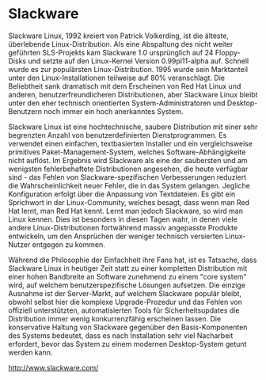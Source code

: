 # Slackware

Slackware Linux, 1992 kreiert von Patrick Volkerding, ist die älteste, überlebende Linux-Distribution. Als eine Abspaltung des nicht weiter geführten SLS-Projekts kam Slackware 1.0 ursprünglich auf 24 Floppy-Disks und setzte auf den Linux-Kernel Version 0.99pl11-alpha auf. Schnell wurde es zur populärsten Linux-Distribution. 1995 wurde sein Marktanteil unter den Linux-Installationen teilweise auf 80% veranschlagt. Die Beliebtheit sank dramatisch mit dem Erscheinen von Red Hat Linux und anderen, benutzerfreundlicheren Distributionen, aber Slackware Linux bleibt unter den eher technisch orientierten System-Administratoren und Desktop-Benutzern noch immer ein hoch anerkanntes System.

Slackware Linux ist eine hochtechnische, saubere Distribution mit einer sehr begrenzten Anzahl von benutzerdefinierten Dienstprogrammen. Es verwendet einen einfachen, textbasierten Installer und ein vergleichsweise primitives Paket-Management-System, welches Software-Abhängigkeite nicht auflöst. Im Ergebnis wird Slackware als eine der saubersten und am wenigsten fehlerbehaftete Distributionen angesehen, die heute verfügbar sind - das Fehlen von Slackware-spezifischen Verbesserungen reduziert die Wahrscheinlichkeit neuer Fehler, die in das System gelangen. Jegliche Konfiguration erfolgt über die Anpassung von Textdateien. Es gibt ein Sprichwort in der Linux-Community, welches besagt, dass wenn man Red Hat lernt, man Red Hat kennt. Lernt man jedoch Slackware, so wird man Linux kennen. Dies ist besonders in diesen Tagen wahr, in denen viele andere Linux-Distributionen fortwährend massiv angepasste Produkte entwickeln, um den Ansprüchen der weniger technisch versierten Linux-Nutzer entgegen zu kommen.

Während die Philosophie der Einfachheit ihre Fans hat, ist es Tatsache, dass Slackware Linux in heutiger Zeit statt zu einer kompletten Distribution mit einer hohen Bandbreite an Software zunehmend zu einem "core system" wird, auf welchem benutzerspezifische Lösungen aufsetzen. Die einzige Ausnahme ist der Server-Markt, auf welchem Slackware populär bleibt, obwohl selbst hier die komplexe Upgrade-Prozedur und das Fehlen von offiziell unterstützten, automatisierten Tools für Sicherheitsupdates die Distribution immer wenig konkurrenzfähig erscheinen lassen. Die konservative Haltung von Slackware gegenüber den Basis-Komponenten des Systems bedeutet, dass es nach Installation sehr viel Nacharbeit erfordert, bevor das System zu einem modernen Desktop-System getunt werden kann.


http://www.slackware.com/